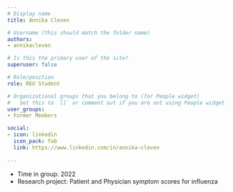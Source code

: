 ```yaml
---
# Display name
title: Annika Cleven

# Username (this should match the folder name)
authors:
- annikacleven

# Is this the primary user of the site?
superuser: false

# Role/position
role: REU Student

# Organizational groups that you belong to (for People widget)
#   Set this to `[]` or comment out if you are not using People widget.
user_groups:
- Former Members

social:
- icon: linkedin
  icon_pack: fab
  link: https://www.linkedin.com/in/annika-cleven
  
---
```



* Time in group: 2022
* Research project: Patient and Physician symptom scores for influenza 
